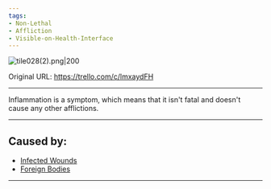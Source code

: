 ```yaml
---
tags:
- Non-Lethal
- Affliction
- Visible-on-Health-Interface
---
```


![tile028(2).png\|200](/Symptoms/Inflammation%20-%20Attachments/6718845db30472d958dd7b0d.png)

Original URL: https://trello.com/c/lmxaydFH

---

Inflammation is a symptom, which means that it isn't fatal and doesn't cause any other afflictions.

---

## Caused by:

- [Infected Wounds](../Any%20bodypart/Infected%20Wounds.md)
- [Foreign Bodies](../Any%20bodypart/Foreign%20Bodies.md)

---

